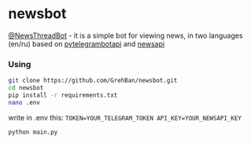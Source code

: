 # newsbot
[@NewsThreadBot](ttttt.me/NewsThreadBot) - it is a simple bot for viewing news, in two languages (en/ru)
based on [pytelegrambotapi](https://github.com/eternnoir/pyTelegramBotAPI) and [newsapi](newsapi.org)

### Using
```bash
git clone https://github.com/GrehBan/newsbot.git
cd newsbot
pip install -r requirements.txt
nano .env
```

write in .env this:
  `TOKEN=YOUR_TELEGRAM_TOKEN
  API_KEY=YOUR_NEWSAPI_KEY`

```bash
python main.py
```
